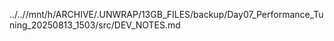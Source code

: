 ../..//mnt/h/ARCHIVE/.UNWRAP/13GB_FILES/backup/Day07_Performance_Tuning_20250813_1503/src/DEV_NOTES.md